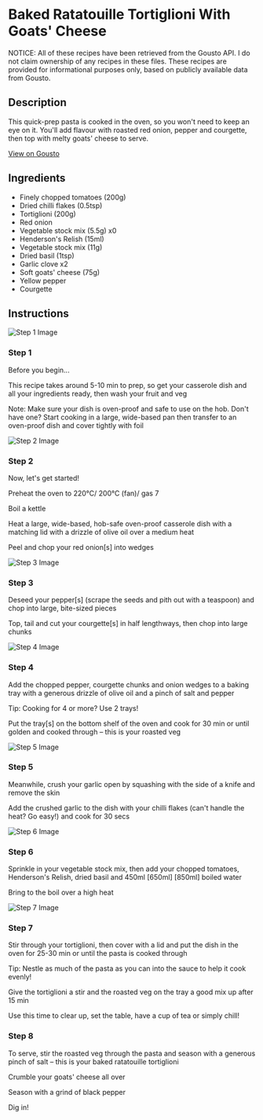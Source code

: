 # Baked Ratatouille Tortiglioni With Goats' Cheese

NOTICE: All of these recipes have been retrieved from the Gousto API. I do not claim ownership of any recipes in these files. These recipes are provided for informational purposes only, based on publicly available data from Gousto.

## Description

This quick-prep pasta is cooked in the oven, so you won't need to keep an eye on it. You'll add flavour with roasted red onion, pepper and courgette, then top with melty goats' cheese to serve. 

[View on Gousto](https://www.gousto.co.uk/recipes/cookbook/baked-ratatouille-fusilloni-with-goats-cheese)

## Ingredients

- Finely chopped tomatoes (200g)
- Dried chilli flakes (0.5tsp)
- Tortiglioni (200g)
- Red onion
- Vegetable stock mix (5.5g) x0
- Henderson's Relish (15ml)
- Vegetable stock mix (11g)
- Dried basil (1tsp)
- Garlic clove x2
- Soft goats' cheese (75g)
- Yellow pepper
- Courgette

## Instructions

![Step 1 Image](https://production-media.gousto.co.uk/cms/recipe-step-image/Admin10mm-Step-1-1613565339865-x200.jpg)

### Step 1

Before you begin...

This recipe takes around 5-10 min to prep, so get your casserole dish and all your ingredients ready, then wash your fruit and veg

Note: Make sure your dish is oven-proof and safe to use on the hob. Don't have one? Start cooking in a large, wide-based pan then transfer to an oven-proof dish and cover tightly with foil

![Step 2 Image](https://production-media.gousto.co.uk/cms/recipe-step-image/step-2-1605095953547-x200.jpg)

### Step 2

Now, let's get started!

Preheat the oven to 220°C/ 200°C (fan)/ gas 7

Boil a kettle

Heat a large, wide-based, hob-safe oven-proof casserole dish with a matching lid with a drizzle of olive oil over a medium heat

Peel and chop your red onion[s] into wedges

![Step 3 Image](https://production-media.gousto.co.uk/cms/recipe-step-image/step-3-1605095961302-x200.jpg)

### Step 3

Deseed your pepper[s] (scrape the seeds and pith out with a teaspoon) and chop into large, bite-sized pieces

Top, tail and cut your courgette[s] in half lengthways, then chop into large chunks

![Step 4 Image](https://production-media.gousto.co.uk/cms/recipe-step-image/step-4-1605095971492-x200.jpg)

### Step 4

Add the chopped pepper, courgette chunks and onion wedges to a baking tray with a generous drizzle of olive oil and a pinch of salt and pepper

Tip: Cooking for 4 or more? Use 2 trays!

Put the tray[s] on the bottom shelf of the oven and cook for 30 min or until golden and cooked through – this is your roasted veg

![Step 5 Image](https://production-media.gousto.co.uk/cms/recipe-step-image/step-5-1605095986253-x200.jpg)

### Step 5

Meanwhile, crush your garlic open by squashing with the side of a knife and remove the skin

Add the crushed garlic to the dish with your chilli flakes (can't handle the heat? Go easy!) and cook for 30 secs

![Step 6 Image](https://production-media.gousto.co.uk/cms/recipe-step-image/step-6-1605096004341-x200.jpg)

### Step 6

Sprinkle in your vegetable stock mix, then add your chopped tomatoes, Henderson's Relish, dried basil and 450ml <span class="text-purple">[650ml]</span><span class="text-danger"> [850ml] </span>boiled water

Bring to the boil over a high heat

![Step 7 Image](https://production-media.gousto.co.uk/cms/recipe-step-image/step-7-1605096019204-x200.jpg)

### Step 7

Stir through your tortiglioni, then cover with a lid and put the dish in the oven for 25-30 min or until the pasta is cooked through

Tip: Nestle as much of the pasta as you can into the sauce to help it cook evenly!

Give the tortiglioni a stir and the roasted veg on the tray a good mix up after 15 min

Use this time to clear up, set the table, have a cup of tea or simply chill!

### Step 8

To serve, stir the roasted veg through the pasta and season with a generous pinch of salt – this is your baked ratatouille tortiglioni

Crumble your goats' cheese all over

Season with a grind of black pepper

Dig in!

